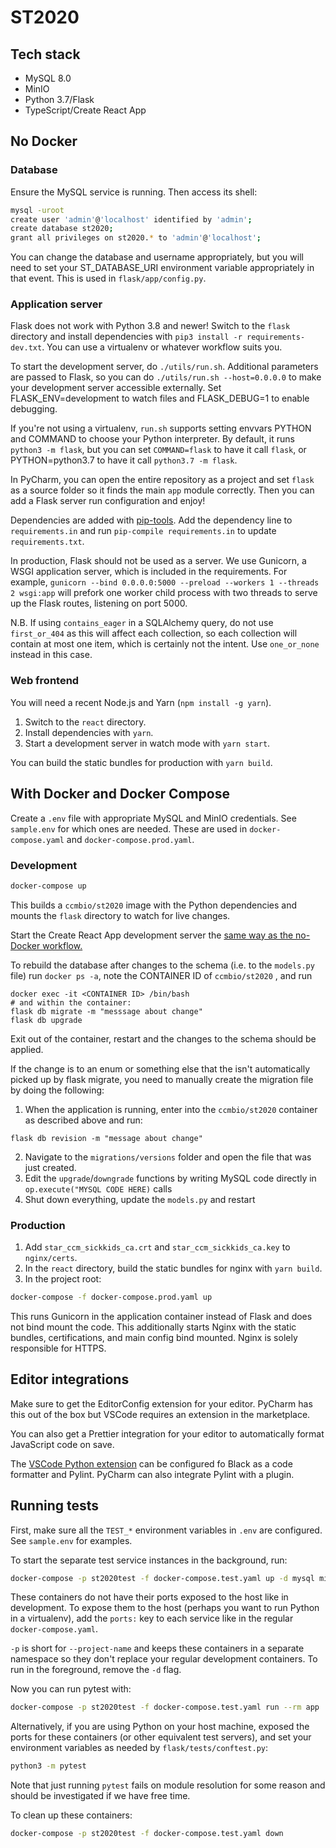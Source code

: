 # ST2020

## Tech stack

- MySQL 8.0
- MinIO
- Python 3.7/Flask
- TypeScript/Create React App

## No Docker

### Database
Ensure the MySQL service is running. Then access its shell:
```bash
mysql -uroot
create user 'admin'@'localhost' identified by 'admin';
create database st2020;
grant all privileges on st2020.* to 'admin'@'localhost';
```
You can change the database and username appropriately, but you will need to
set your ST_DATABASE_URI environment variable appropriately in that event.
This is used in `flask/app/config.py`.

### Application server
Flask does not work with Python 3.8 and newer!
Switch to the `flask` directory and install dependencies with `pip3 install -r requirements-dev.txt`.
You can use a virtualenv or whatever workflow suits you.

To start the development server, do `./utils/run.sh`. Additional parameters are passed to Flask,
so you can do `./utils/run.sh --host=0.0.0.0` to make your development server accessible externally.
Set FLASK_ENV=development to watch files and FLASK_DEBUG=1 to enable debugging.

If you're not using a virtualenv, `run.sh` supports setting envvars PYTHON and COMMAND to choose your Python interpreter.
By default, it runs `python3 -m flask`, but you can set `COMMAND=flask` to have it call `flask`,
or PYTHON=python3.7 to have it call `python3.7 -m flask`.

In PyCharm, you can open the entire repository as a project and set `flask` as a source folder
so it finds the main `app` module correctly. Then you can add a Flask server run configuration and enjoy!

Dependencies are added with [pip-tools](https://github.com/jazzband/pip-tools). Add the dependency line to
`requirements.in` and run `pip-compile requirements.in` to update `requirements.txt`.

In production, Flask should not be used as a server. We use Gunicorn, a WSGI application server, which is
included in the requirements. For example, `gunicorn --bind 0.0.0.0:5000 --preload --workers 1 --threads 2 wsgi:app`
will prefork one worker child process with two threads to serve up the Flask routes, listening on port 5000.

N.B. If using `contains_eager` in a SQLAlchemy query, do not use `first_or_404`
as this will affect each collection, so each collection will contain at most
one item, which is certainly not the intent. Use `one_or_none` instead in this case.
### Web frontend
You will need a recent Node.js and Yarn (`npm install -g yarn`).
1. Switch to the `react` directory.
2. Install dependencies with `yarn`.
3. Start a development server in watch mode with `yarn start`.

You can build the static bundles for production with `yarn build`.

## With Docker and Docker Compose
Create a `.env` file with appropriate MySQL and MinIO credentials. See `sample.env` for which ones are needed.
These are used in `docker-compose.yaml` and `docker-compose.prod.yaml`.

### Development
```bash
docker-compose up
```
This builds a `ccmbio/st2020` image with the Python dependencies and mounts the `flask` directory to watch for live changes.

Start the Create React App development server the [same way as the no-Docker workflow.](#web-frontend)

To rebuild the database after changes to the schema (i.e. to the `models.py` file) run `docker ps -a`, note the CONTAINER ID of `ccmbio/st2020` , and run
```
docker exec -it <CONTAINER ID> /bin/bash
# and within the container:
flask db migrate -m "messsage about change"
flask db upgrade
```
Exit out of the container, restart and the changes to the schema should be applied.

If the change is to an enum or something else that the isn't automatically picked up by flask migrate, you need to manually create the migration file by doing the following:

1. When the application is running, enter into the `ccmbio/st2020` container as described above and run:
```
flask db revision -m "message about change"
```
2. Navigate to the `migrations/versions` folder and open the file that was just created.
3. Edit the `upgrade`/`downgrade` functions by writing MySQL code directly in `op.execute("MYSQL CODE HERE)` calls
4. Shut down everything, update the `models.py` and restart

### Production
1. Add `star_ccm_sickkids_ca.crt` and `star_ccm_sickkids_ca.key` to `nginx/certs`.
1. In the `react` directory, build the static bundles for nginx with `yarn build`.
1. In the project root:
```bash
docker-compose -f docker-compose.prod.yaml up
```
This runs Gunicorn in the application container instead of Flask and does not bind mount the code.
This additionally starts Nginx with the static bundles, certifications, and main config bind mounted.
Nginx is solely responsible for HTTPS.

## Editor integrations

Make sure to get the EditorConfig extension for your editor.
PyCharm has this out of the box but VSCode requires an extension in the marketplace.

You can also get a Prettier integration for your editor to automatically format JavaScript code on save.

The [VSCode Python extension](https://code.visualstudio.com/docs/python/editing#_formatting)
can be configured fo Black as a code formatter and Pylint. PyCharm can also integrate Pylint with a plugin.

## Running tests

First, make sure all the `TEST_*` environment variables in `.env` are configured. See `sample.env` for examples.

To start the separate test service instances in the background, run:
```bash
docker-compose -p st2020test -f docker-compose.test.yaml up -d mysql minio
```

These containers do not have their ports exposed to the host like in development.
To expose them to the host (perhaps you want to run Python in a virtualenv), add the
`ports:` key to each service like in the regular `docker-compose.yaml`.

`-p` is short for `--project-name` and keeps these containers in a separate namespace
so they don't replace your regular development containers. To run in the foreground,
remove the `-d` flag.

Now you can run pytest with:
```bash
docker-compose -p st2020test -f docker-compose.test.yaml run --rm app
```

Alternatively, if you are using Python on your host machine, exposed the ports for these
containers (or other equivalent test servers), and set your environment variables as
needed by `flask/tests/conftest.py`:
```bash
python3 -m pytest
```
Note that just running `pytest` fails on module resolution for some reason and should be
investigated if we have free time.

To clean up these containers:
```bash
docker-compose -p st2020test -f docker-compose.test.yaml down
```
